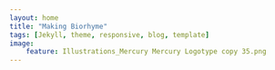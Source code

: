 ```yaml
---
layout: home
title: "Making Biorhyme"
tags: [Jekyll, theme, responsive, blog, template]
image: 
	feature: Illustrations_Mercury Mercury Logotype copy 35.png
---
```

